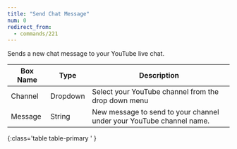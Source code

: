 ```yaml
---
title: "Send Chat Message"
num: 0
redirect_from:
  - commands/221
---
```


Sends a new chat message to your <a style="text-decoration: none; color: inherit; cursor: inherit;" href="https://www.youtube.com/watch?v=dQw4w9WgXcQ">YouTube</a> live chat. 

| Box Name | Type | Description | 
|-------|--------|--------|
|Channel|Dropdown|Select your YouTube channel from the drop down menu
|Message|String|New message to send to your channel under your YouTube channel name.
{:class='table table-primary ' }












